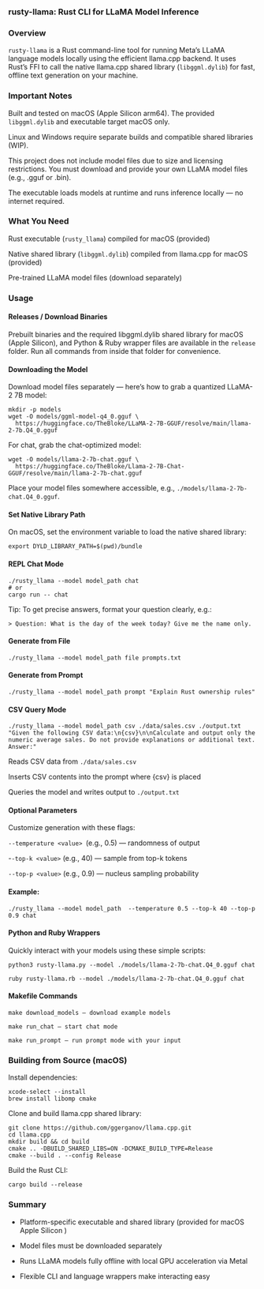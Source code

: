 ### rusty-llama: Rust CLI for LLaMA Model Inference

### Overview
`rusty-llama` is a Rust command-line tool for running Meta’s LLaMA language models locally using the efficient llama.cpp backend. It uses Rust’s FFI to call the native llama.cpp shared library (`libggml.dylib`) for fast, offline text generation on your machine.

### Important Notes
Built and tested on macOS (Apple Silicon arm64). The provided `libggml.dylib` and executable target macOS only.

Linux and Windows require separate builds and compatible shared libraries (WIP).

This project does not include model files due to size and licensing restrictions. You must download and provide your own LLaMA model files (e.g., .gguf or .bin).

The executable loads models at runtime and runs inference locally — no internet required.

### What You Need
Rust executable (`rusty_llama`) compiled for macOS (provided)

Native shared library (`libggml.dylib`) compiled from llama.cpp for macOS (provided)

Pre-trained LLaMA model files (download separately)

### Usage

#### Releases / Download Binaries

Prebuilt binaries and the required libggml.dylib shared library for macOS (Apple Silicon), and Python & Ruby wrapper files are available in the `release` folder.
Run all commands from inside that folder for convenience.

#### Downloading the Model
Download model files separately — here’s how to grab a quantized LLaMA-2 7B model:

```shell
mkdir -p models
wget -O models/ggml-model-q4_0.gguf \
  https://huggingface.co/TheBloke/LLaMA-2-7B-GGUF/resolve/main/llama-2-7b.Q4_0.gguf
```

For chat, grab the chat-optimized model:

```shell
wget -O models/llama-2-7b-chat.gguf \
  https://huggingface.co/TheBloke/Llama-2-7B-Chat-GGUF/resolve/main/llama-2-7b-chat.gguf
```

Place your model files somewhere accessible, e.g., `./models/llama-2-7b-chat.Q4_0.gguf`.


#### Set Native Library Path
On macOS, set the environment variable to load the native shared library:

```shell
export DYLD_LIBRARY_PATH=$(pwd)/bundle
```


#### REPL Chat Mode

```shell
./rusty_llama --model model_path chat
# or
cargo run -- chat
```

Tip: To get precise answers, format your question clearly, e.g.:
```shell
> Question: What is the day of the week today? Give me the name only.
```

#### Generate from File
```shell
./rusty_llama --model model_path file prompts.txt
```

#### Generate from Prompt
```shell
./rusty_llama --model model_path prompt "Explain Rust ownership rules"
```

#### CSV Query Mode
```shell
./rusty_llama --model model_path csv ./data/sales.csv ./output.txt "Given the following CSV data:\n{csv}\n\nCalculate and output only the numeric average sales. Do not provide explanations or additional text. Answer:"
```
Reads CSV data from `./data/sales.csv`

Inserts CSV contents into the prompt where {csv} is placed

Queries the model and writes output to `./output.txt`

#### Optional Parameters
Customize generation with these flags:

`--temperature <value> `(e.g., 0.5) — randomness of output

-`-top-k <value>` (e.g., 40) — sample from top-k tokens

`--top-p <value>` (e.g., 0.9) — nucleus sampling probability

#### Example:

```shell
./rusty_llama --model model_path  --temperature 0.5 --top-k 40 --top-p 0.9 chat
```

#### Python and Ruby Wrappers

Quickly interact with your models using these simple scripts:

```shell
python3 rusty-llama.py --model ./models/llama-2-7b-chat.Q4_0.gguf chat
```

```shell
ruby rusty-llama.rb --model ./models/llama-2-7b-chat.Q4_0.gguf chat
```

#### Makefile Commands
```shell
make download_models — download example models

make run_chat — start chat mode

make run_prompt — run prompt mode with your input
```

### Building from Source (macOS)

Install dependencies:

```shell
xcode-select --install
brew install libomp cmake
```

Clone and build llama.cpp shared library:

```shell
git clone https://github.com/ggerganov/llama.cpp.git
cd llama.cpp
mkdir build && cd build
cmake .. -DBUILD_SHARED_LIBS=ON -DCMAKE_BUILD_TYPE=Release
cmake --build . --config Release
```

Build the Rust CLI:

```shell
cargo build --release
```

### Summary

- Platform-specific executable and shared library (provided for macOS Apple Silicon )

- Model files must be downloaded separately

- Runs LLaMA models fully offline with local GPU acceleration via Metal

- Flexible CLI and language wrappers make interacting easy

